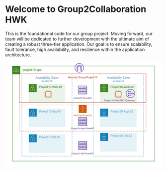 # Welcome to Group2Collaboration HWK

This is the foundational code for our group project. Moving forward, our team will be dedicated to further development with the ultimate aim of creating a robust three-tier application. Our goal is to ensure scalability, fault tolerance, high availability, and resilience within the application architecture.


![3-Tier Architecture](image.png)
